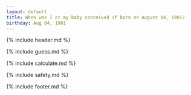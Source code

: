 ```yaml
---
layout: default
title: When was I or my baby conceived if born on August 04, 1901?
birthday: Aug 04, 1901
---
```


{% include header.md %}

{% include guess.md %}

{% include calculate.md %}

{% include safety.md %}

{% include footer.md %}



